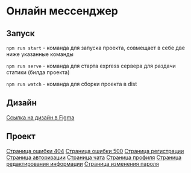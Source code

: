 # Онлайн мессенджер

## Запуск

`npm run start` - команда для запуска проекта, совмещает в себе две ниже указанные команды

`npm run serve` - команда для старта express сервера для раздачи статики (билда проекта)

`npm run watch` - команда для сборки проекта в dist

## Дизайн

[Ссылка на дизайн в Figma](https://www.figma.com/file/cpkcauLLwPQEjSEjVzUsSb/Chat_external_link-(Copy)?node-id=0%3A1&t=sRfRSG11dbUupSLL-0)

## Проект

[Страница ошибки 404](https://yandex-practicum.netlify.app/404)
[Страница ошибки 500](https://yandex-practicum.netlify.app/500)
[Страница регистрации](https://yandex-practicum.netlify.app/registration)
[Страница авторизации](https://yandex-practicum.netlify.app/authorization)
[Страница чата](https://yandex-practicum.netlify.app/chat)
[Страница профиля](https://yandex-practicum.netlify.app/profile)
[Страница редактирования информации](https://yandex-practicum.netlify.app/profile/info)
[Страница изменения пароля](https://yandex-practicum.netlify.app/profile/password)
